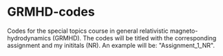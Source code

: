 # GRMHD-codes
Codes for the special topics course  in general relativistic magneto-hydrodynamics (GRMHD). The codes will be titled with the corresponding assignment and my inititals (NR). An example will be: "Assignment_1_NR".
